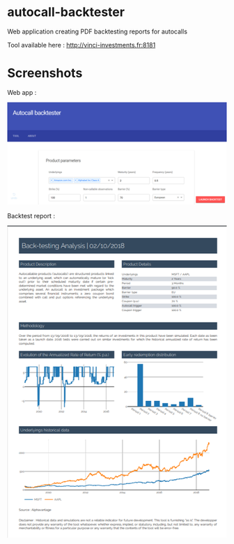 # autocall-backtester
Web application creating PDF backtesting reports for autocalls


Tool available here : http://vinci-investments.fr:8181


# Screenshots

Web app :

![alt text](https://github.com/coupetmaxence/autocall-backtester/blob/master/screenshots/app.png)


Backtest report :


![alt text](https://github.com/coupetmaxence/autocall-backtester/blob/master/screenshots/report.png)
